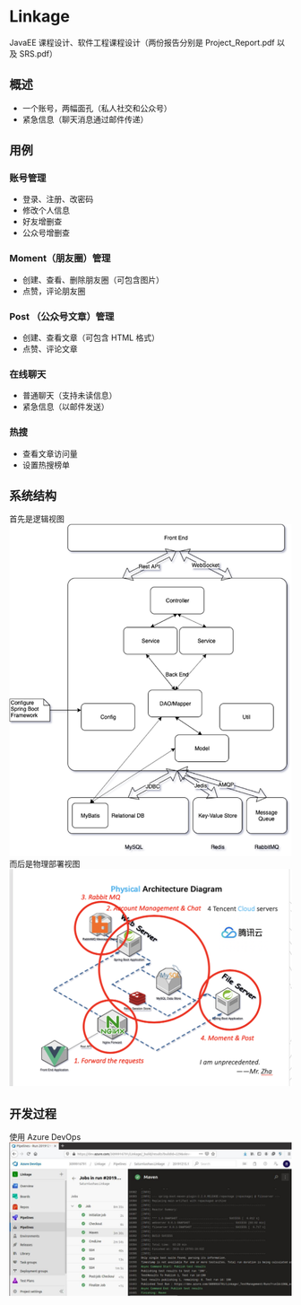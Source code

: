# Linkage
JavaEE 课程设计、软件工程课程设计（两份报告分别是 Project_Report.pdf 以及 SRS.pdf）
## 概述
- 一个账号，两幅面孔（私人社交和公众号）
- 紧急信息（聊天消息通过邮件传递）
## 用例
### 账号管理
- 登录、注册、改密码
- 修改个人信息
- 好友增删查
- 公众号增删查
### Moment（朋友圈）管理
- 创建、查看、删除朋友圈（可包含图片）
- 点赞，评论朋友圈
### Post （公众号文章）管理
- 创建、查看文章（可包含 HTML 格式）
- 点赞、评论文章
### 在线聊天
- 普通聊天（支持未读信息）
- 紧急信息（以邮件发送）
### 热搜
- 查看文章访问量
- 设置热搜榜单
## 系统结构
首先是逻辑视图
![逻辑视图](./linkage_image/logic.png)
而后是物理部署视图
![物理视图](./linkage_image/pysical.png)
## 开发过程
使用 Azure DevOps
![Azure Pipeline](./linkage_image/CI.png)
